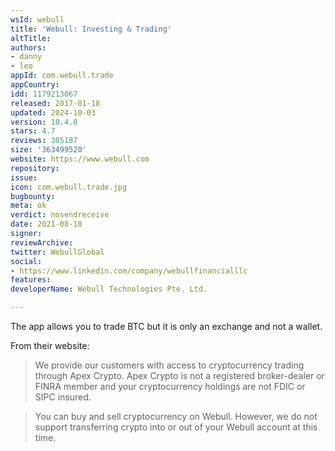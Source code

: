 ```yaml
---
wsId: webull
title: 'Webull: Investing & Trading'
altTitle: 
authors:
- danny
- leo
appId: com.webull.trade
appCountry: 
idd: 1179213067
released: 2017-01-18
updated: 2024-10-03
version: 10.4.8
stars: 4.7
reviews: 305187
size: '363499520'
website: https://www.webull.com
repository: 
issue: 
icon: com.webull.trade.jpg
bugbounty: 
meta: ok
verdict: nosendreceive
date: 2021-08-10
signer: 
reviewArchive: 
twitter: WebullGlobal
social:
- https://www.linkedin.com/company/webullfinancialllc
features: 
developerName: Webull Technologies Pte. Ltd.

---
```


The app allows you to trade BTC but it is only an exchange and not a wallet.

From their website:
> We provide our customers with access to cryptocurrency trading through Apex Crypto. Apex Crypto is not a registered broker-dealer or FINRA member and your cryptocurrency holdings are not FDIC or SIPC insured.

> You can buy and sell cryptocurrency on Webull. However, we do not support transferring crypto into or out of your Webull account at this time.
